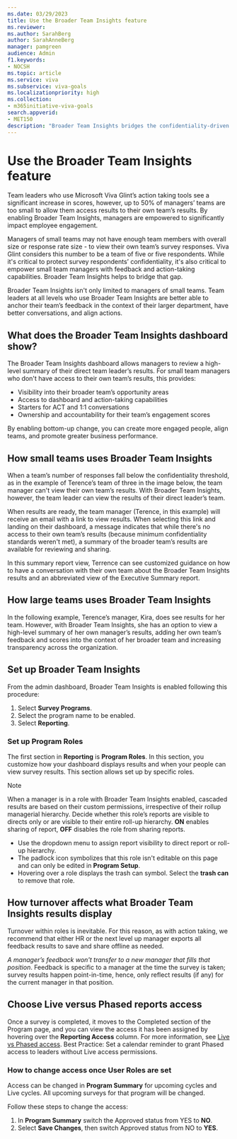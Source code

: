 ```yaml
---
ms.date: 03/29/2023
title: Use the Broader Team Insights feature 
ms.reviewer: 
ms.author: SarahBerg
author: SarahAnneBerg
manager: pamgreen
audience: Admin
f1.keywords:
- NOCSH
ms.topic: article
ms.service: viva
ms.subservice: viva-goals
ms.localizationpriority: high
ms.collection:  
- m365initiative-viva-goals  
search.appverid:
- MET150
description: "Broader Team Insights bridges the confidentiality-driven gap for managers of small teams that may not have enough team members or survey responses to view their own team’s responses."
---
```


# Use the Broader Team Insights feature 

Team leaders who use Microsoft Viva Glint’s action taking tools see a significant increase in scores, however, up to 50% of managers’ teams are too small to allow them access results to their own team’s results. By enabling Broader Team Insights, managers are empowered to significantly impact employee engagement.  

Managers of small teams may not have enough team members with overall size or response rate size - to view their own team’s survey responses. Viva Glint considers this number to be a team of five or five respondents. While it's critical to protect survey respondents’ confidentiality, it's also critical to empower small team managers with feedback and action-taking capabilities. Broader Team Insights helps to bridge that gap. 

Broader Team Insights isn't only limited to managers of small teams. Team leaders at all levels who use Broader Team Insights are better able to anchor their team’s feedback in the context of their larger department, have better conversations, and align actions.

## What does the Broader Team Insights dashboard show?   

The Broader Team Insights dashboard allows managers to review a high-level summary of their direct team leader’s results. For small team managers who don't have access to their own team’s results, this provides: 

- Visibility into their broader team’s opportunity areas 
- Access to dashboard and action-taking capabilities
- Starters for ACT and 1:1 conversations
- Ownership and accountability for their team’s engagement scores

By enabling bottom-up change, you can create more engaged people, align teams, and promote greater business performance.

## How small teams uses Broader Team Insights

When a team’s number of responses fall below the confidentiality threshold, as in the example of Terence’s team of three in the image below, the team manager can't view their own team’s results. With Broader Team Insights, however, the team leader can view the results of their direct leader’s team.

When results are ready, the team manager (Terence, in this example) will receive an email with a link to view results. When selecting this link and landing on their dashboard, a message indicates that while there's no access to their own team’s results (because minimum confidentiality standards weren't met), a summary of the broader team’s results are available for reviewing and sharing.

In this summary report view, Terrence can see customized guidance on how to have a conversation with their own team about the Broader Team Insights results and an abbreviated view of the Executive Summary report.

## How large teams uses Broader Team Insights

In the following example, Terence’s manager, Kira, does see results for her team. However, with Broader Team Insights, she has an option to view a high-level summary of her own manager’s results, adding her own team’s feedback and scores into the context of her broader team and increasing transparency across the organization. 

## Set up Broader Team Insights

From the admin dashboard, Broader Team Insights is enabled following this procedure: 

1. Select **Survey Programs**.
1. Select the program name to be enabled. 
1. Select **Reporting**. 

### Set up Program Roles 

The first section in **Reporting** is **Program Roles**. In this section, you customize how your dashboard displays results and when your people can view survey results. This section allows set up by specific roles. 

   > [!NOTE]
   >When a manager is in a role with Broader Team Insights enabled, cascaded results are based on their custom permissions, irrespective of their rollup managerial hierarchy. Decide whether this role’s reports are visible to directs only or are visible to their entire roll-up hierarchy. **ON** enables sharing of report, **OFF** disables the role from sharing reports.

- Use the dropdown menu to assign report visibility to direct report or roll-up hierarchy. 
- The padlock icon symbolizes that this role isn't editable on this page and can only be edited in **Program Setup**.
- Hovering over a role displays the trash can symbol. Select the **trash can** to remove that role.

## How turnover affects what Broader Team Insights results display

Turnover within roles is inevitable. For this reason, as with action taking, we recommend that either HR or the next level up manager exports all feedback results to save and share offline as needed. 
 
*A manager’s feedback won't transfer to a new manager that fills that position*. Feedback is specific to a manager at the time the survey is taken; survey results happen point-in-time, hence, only reflect results (if any) for the current manager in that position.  

## Choose Live versus Phased reports access 

Once a survey is completed, it moves to the Completed section of the Program page, and you can view the access it has been assigned by hovering over the **Reporting Access** column. For more information, see [Live vs Phased access](https://go.microsoft.com/fwlink/?linkid=2230747). 
Best Practice: Set a calendar reminder to grant Phased access to leaders without Live access permissions. 

### How to change access once User Roles are set 

Access can be changed in **Program Summary** for upcoming cycles and Live cycles. All upcoming surveys for that program will be changed.  

Follow these steps to change the access:

1. In **Program Summary** switch the Approved status from YES to **NO**.
1. Select **Save Changes**, then switch Approved status from NO to **YES**.   

